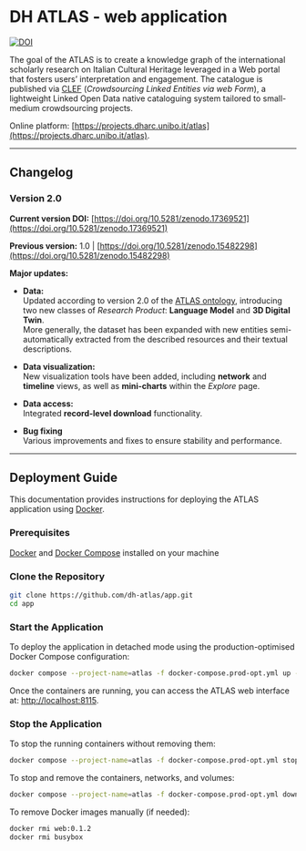 # DH ATLAS - web application

[![DOI](https://zenodo.org/badge/DOI/10.5281/zenodo.15482297.svg)](https://doi.org/10.5281/zenodo.15482297)

The goal of the ATLAS is to create a knowledge graph of the international scholarly research on Italian Cultural Heritage leveraged in a Web portal that fosters users’ interpretation and engagement.
The catalogue is published via [CLEF](https://polifonia-project.github.io/clef/) (*Crowdsourcing Linked Entities via web Form*), a lightweight Linked Open Data native cataloguing system tailored to small-medium crowdsourcing projects.

Online platform: [https://projects.dharc.unibo.it/atlas](https://projects.dharc.unibo.it/atlas).

---

## Changelog

### Version 2.0

**Current version DOI:** [https://doi.org/10.5281/zenodo.17369521](https://doi.org/10.5281/zenodo.17369521)

**Previous version:** 1.0 | [https://doi.org/10.5281/zenodo.15482298](https://doi.org/10.5281/zenodo.15482298)

**Major updates:**

- **Data:**  
  Updated according to version 2.0 of the [ATLAS ontology](https://w3id.org/dh-atlas), introducing two new classes of *Research Product*: **Language Model** and **3D Digital Twin**.  
  More generally, the dataset has been expanded with new entities semi-automatically extracted from the described resources and their textual descriptions.

- **Data visualization:**  
  New visualization tools have been added, including **network** and **timeline** views, as well as **mini-charts** within the *Explore* page.

- **Data access:**  
  Integrated **record-level download** functionality.

- **Bug fixing**  
  Various improvements and fixes to ensure stability and performance.

---

## Deployment Guide
This documentation provides instructions for deploying the ATLAS application using [Docker](https://www.docker.com/).

### Prerequisites
[Docker](https://www.docker.com/get-started) and [Docker Compose](https://docs.docker.com/compose/) installed on your machine

### Clone the Repository
```bash
git clone https://github.com/dh-atlas/app.git
cd app
```

### Start the Application
To deploy the application in detached mode using the production-optimised Docker Compose configuration:
```bash
docker compose --project-name=atlas -f docker-compose.prod-opt.yml up -d
```
Once the containers are running, you can access the ATLAS web interface at: [http://localhost:8115](http://localhost:8115).

### Stop the Application
To stop the running containers without removing them:
```bash
docker compose --project-name=atlas -f docker-compose.prod-opt.yml stop
```
To stop and remove the containers, networks, and volumes:
```bash
docker compose --project-name=atlas -f docker-compose.prod-opt.yml down
```
To remove Docker images manually (if needed):
```bash
docker rmi web:0.1.2
docker rmi busybox
```



